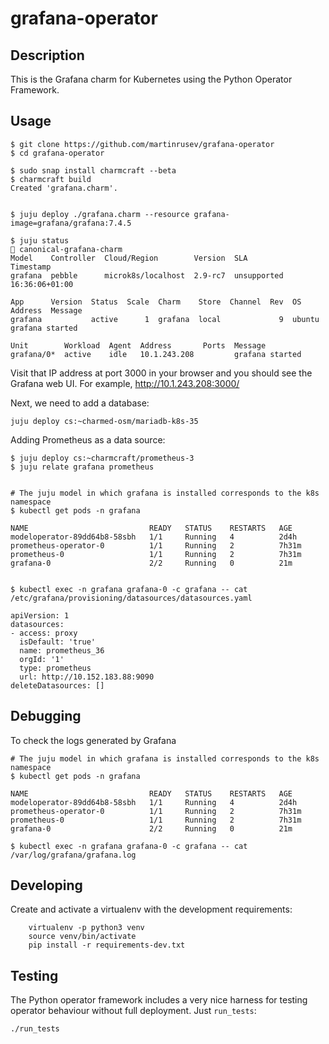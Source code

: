 # grafana-operator

## Description

This is the Grafana charm for Kubernetes using the Python Operator Framework.

## Usage

```
$ git clone https://github.com/martinrusev/grafana-operator
$ cd grafana-operator

$ sudo snap install charmcraft --beta
$ charmcraft build
Created 'grafana.charm'.


$ juju deploy ./grafana.charm --resource grafana-image=grafana/grafana:7.4.5

$ juju status                                                                                                                                                                                    canonical-grafana-charm
Model    Controller  Cloud/Region        Version  SLA          Timestamp
grafana  pebble      microk8s/localhost  2.9-rc7  unsupported  16:36:06+01:00

App      Version  Status  Scale  Charm    Store  Channel  Rev  OS      Address  Message
grafana           active      1  grafana  local             9  ubuntu           grafana started

Unit        Workload  Agent  Address       Ports  Message
grafana/0*  active    idle   10.1.243.208         grafana started

```

Visit that IP address at port 3000 in your browser and you should see the Grafana web UI. For example, http://10.1.243.208:3000/

Next, we need to add a database:

```
juju deploy cs:~charmed-osm/mariadb-k8s-35

```

Adding Prometheus as a data source:

```
$ juju deploy cs:~charmcraft/prometheus-3
$ juju relate grafana prometheus


# The juju model in which grafana is installed corresponds to the k8s namespace
$ kubectl get pods -n grafana

NAME                           READY   STATUS    RESTARTS   AGE
modeloperator-89dd64b8-58sbh   1/1     Running   4          2d4h
prometheus-operator-0          1/1     Running   2          7h31m
prometheus-0                   1/1     Running   2          7h31m
grafana-0                      2/2     Running   0          21m


$ kubectl exec -n grafana grafana-0 -c grafana -- cat /etc/grafana/provisioning/datasources/datasources.yaml

apiVersion: 1
datasources:
- access: proxy
  isDefault: 'true'
  name: prometheus_36
  orgId: '1'
  type: prometheus
  url: http://10.152.183.88:9090
deleteDatasources: []
```

## Debugging

To check the logs generated by Grafana

```
# The juju model in which grafana is installed corresponds to the k8s namespace
$ kubectl get pods -n grafana

NAME                           READY   STATUS    RESTARTS   AGE
modeloperator-89dd64b8-58sbh   1/1     Running   4          2d4h
prometheus-operator-0          1/1     Running   2          7h31m
prometheus-0                   1/1     Running   2          7h31m
grafana-0                      2/2     Running   0          21m

$ kubectl exec -n grafana grafana-0 -c grafana -- cat /var/log/grafana/grafana.log
```

## Developing

Create and activate a virtualenv with the development requirements:

```
    virtualenv -p python3 venv
    source venv/bin/activate
    pip install -r requirements-dev.txt
```

## Testing

The Python operator framework includes a very nice harness for testing
operator behaviour without full deployment. Just `run_tests`:

    ./run_tests
